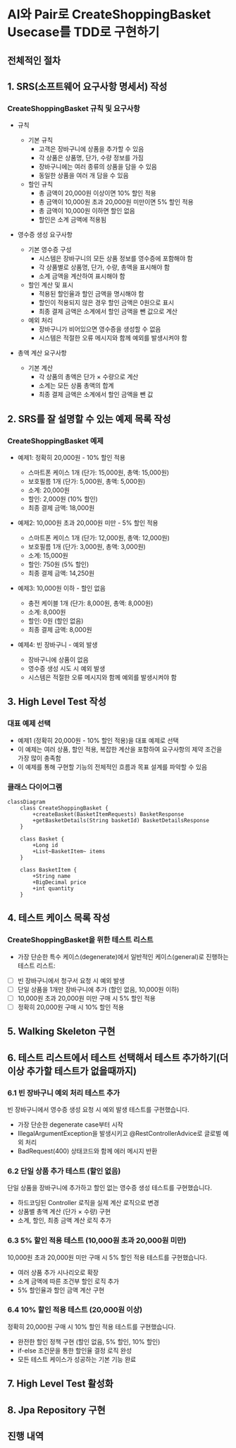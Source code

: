 # AI와 Pair로 CreateShoppingBasket Usecase를 TDD로 구현하기

## 전체적인 절차

## 1. **SRS(소프트웨어 요구사항 명세서) 작성**

### CreateShoppingBasket 규칙 및 요구사항

- 규칙
    - 기본 규칙
        - 고객은 장바구니에 상품을 추가할 수 있음
        - 각 상품은 상품명, 단가, 수량 정보를 가짐
        - 장바구니에는 여러 종류의 상품을 담을 수 있음
        - 동일한 상품을 여러 개 담을 수 있음
    - 할인 규칙
        - 총 금액이 20,000원 이상이면 10% 할인 적용
        - 총 금액이 10,000원 초과 20,000원 미만이면 5% 할인 적용
        - 총 금액이 10,000원 이하면 할인 없음
        - 할인은 소계 금액에 적용됨

- 영수증 생성 요구사항
    - 기본 영수증 구성
        - 시스템은 장바구니의 모든 상품 정보를 영수증에 포함해야 함
        - 각 상품별로 상품명, 단가, 수량, 총액을 표시해야 함
        - 소계 금액을 계산하여 표시해야 함
    - 할인 계산 및 표시
        - 적용된 할인율과 할인 금액을 명시해야 함
        - 할인이 적용되지 않은 경우 할인 금액은 0원으로 표시
        - 최종 결제 금액은 소계에서 할인 금액을 뺀 값으로 계산
    - 예외 처리
        - 장바구니가 비어있으면 영수증을 생성할 수 없음
        - 시스템은 적절한 오류 메시지와 함께 예외를 발생시켜야 함

- 총액 계산 요구사항
    - 기본 계산
        - 각 상품의 총액은 단가 × 수량으로 계산
        - 소계는 모든 상품 총액의 합계
        - 최종 결제 금액은 소계에서 할인 금액을 뺀 값

## 2. **SRS를 잘 설명할 수 있는 예제 목록 작성**

### CreateShoppingBasket 예제

- 예제1: 정확히 20,000원 - 10% 할인 적용
    - 스마트폰 케이스 1개 (단가: 15,000원, 총액: 15,000원)
    - 보호필름 1개 (단가: 5,000원, 총액: 5,000원)
    - 소계: 20,000원
    - 할인: 2,000원 (10% 할인)
    - 최종 결제 금액: 18,000원

- 예제2: 10,000원 초과 20,000원 미만 - 5% 할인 적용
    - 스마트폰 케이스 1개 (단가: 12,000원, 총액: 12,000원)
    - 보호필름 1개 (단가: 3,000원, 총액: 3,000원)
    - 소계: 15,000원
    - 할인: 750원 (5% 할인)
    - 최종 결제 금액: 14,250원

- 예제3: 10,000원 이하 - 할인 없음
    - 충전 케이블 1개 (단가: 8,000원, 총액: 8,000원)
    - 소계: 8,000원
    - 할인: 0원 (할인 없음)
    - 최종 결제 금액: 8,000원

- 예제4: 빈 장바구니 - 예외 발생
    - 장바구니에 상품이 없음
    - 영수증 생성 시도 시 예외 발생
    - 시스템은 적절한 오류 메시지와 함께 예외를 발생시켜야 함

## 3. **High Level Test 작성**

### 대표 예제 선택
- 예제1 (정확히 20,000원 - 10% 할인 적용)을 대표 예제로 선택
- 이 예제는 여러 상품, 할인 적용, 복잡한 계산을 포함하여 요구사항의 제약 조건을 가장 많이 충족함
- 이 예제를 통해 구현할 기능의 전체적인 흐름과 목표 설계를 파악할 수 있음

### 클래스 다이어그램

```mermaid
classDiagram
    class CreateShoppingBasket {
        +createBasket(BasketItemRequests) BasketResponse
        +getBasketDetails(String basketId) BasketDetailsResponse
    }
    
    class Basket {
        +Long id
        +List~BasketItem~ items
    }
    
    class BasketItem {
        +String name
        +BigDecimal price
        +int quantity
    }
```

## 4. **테스트 케이스 목록 작성**

### CreateShoppingBasket을 위한 테스트 리스트

- 가장 단순한 특수 케이스(degenerate)에서 일반적인 케이스(general)로 진행하는 테스트 리스트:
- [ ] 빈 장바구니에서 청구서 요청 시 예외 발생
- [ ] 단일 상품을 1개만 장바구니에 추가 (할인 없음, 10,000원 이하)
- [ ] 10,000원 초과 20,000원 미만 구매 시 5% 할인 적용
- [ ] 정확히 20,000원 구매 시 10% 할인 적용

## 5. **Walking Skeleton 구현**

## 6. **테스트 리스트에서 테스트 선택해서 테스트 추가하기(더 이상 추가할 테스트가 없을때까지)**

### 6.1 빈 장바구니 예외 처리 테스트 추가

빈 장바구니에서 영수증 생성 요청 시 예외 발생 테스트를 구현했습니다.

- 가장 단순한 degenerate case부터 시작
- IllegalArgumentException을 발생시키고 @RestControllerAdvice로 글로벌 예외 처리
- BadRequest(400) 상태코드와 함께 에러 메시지 반환

### 6.2 단일 상품 추가 테스트 (할인 없음)

단일 상품을 장바구니에 추가하고 할인 없는 영수증 생성 테스트를 구현했습니다.

- 하드코딩된 Controller 로직을 실제 계산 로직으로 변경
- 상품별 총액 계산 (단가 × 수량) 구현
- 소계, 할인, 최종 금액 계산 로직 추가

### 6.3 5% 할인 적용 테스트 (10,000원 초과 20,000원 미만)

10,000원 초과 20,000원 미만 구매 시 5% 할인 적용 테스트를 구현했습니다.

- 여러 상품 추가 시나리오로 확장
- 소계 금액에 따른 조건부 할인 로직 추가
- 5% 할인율과 할인 금액 계산 구현

### 6.4 10% 할인 적용 테스트 (20,000원 이상)

정확히 20,000원 구매 시 10% 할인 적용 테스트를 구현했습니다.

- 완전한 할인 정책 구현 (할인 없음, 5% 할인, 10% 할인)
- if-else 조건문을 통한 할인율 결정 로직 완성
- 모든 테스트 케이스가 성공하는 기본 기능 완료

## 7. **High Level Test 활성화**

## 8. **Jpa Repository 구현**

## 진행 내역

